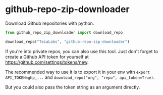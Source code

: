 # github-repo-zip-downloader

Download Github repositories with python.

```python
from github_repo_zip_downloader import download_repo

download_repo("TeiaLabs", "github-repo-zip-downloader")
```

If you're into private repos, you can also use this tool.
Just don't forget to create a Github API token for yourself at <https://github.com/settings/tokens/new>.

The recommended way to use it is to export it in your env with `export API_TOKEN=ghp_...` and `download_repo("org", "repo", api_token=True)`.

But you could also pass the token string as an argument directly.
